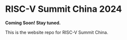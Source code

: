 # RISC-V Summit China 2024

**Coming Soon! Stay tuned.**

This is the website repo for RISC-V Summit China.
